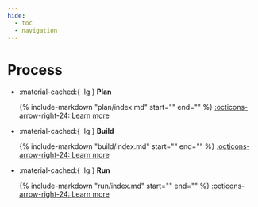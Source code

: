 ```yaml
---
hide:
  - toc
  - navigation
---
```

# Process

<div class="grid cards" markdown>

- :material-cached:{ .lg } __Plan__

    {% include-markdown "plan/index.md"
    start="<!--summary-plan-start-->" end="<!--summary-plan-end-->" %}
    [:octicons-arrow-right-24: Learn more](plan)

- :material-cached:{ .lg } __Build__

    {% include-markdown "build/index.md"
    start="<!--summary-build-start-->" end="<!--summary-build-end-->" %}
    [:octicons-arrow-right-24: Learn more](build)

- :material-cached:{ .lg } __Run__

    {% include-markdown "run/index.md"
    start="<!--summary-run-start-->" end="<!--summary-run-end-->" %}
    [:octicons-arrow-right-24: Learn more](run)

</div>
